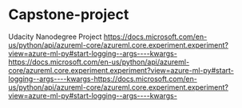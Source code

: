 # Capstone-project
Udacity Nanodegree Project
https://docs.microsoft.com/en-us/python/api/azureml-core/azureml.core.experiment.experiment?view=azure-ml-py#start-logging--args----kwargs-https://docs.microsoft.com/en-us/python/api/azureml-core/azureml.core.experiment.experiment?view=azure-ml-py#start-logging--args----kwargs-https://docs.microsoft.com/en-us/python/api/azureml-core/azureml.core.experiment.experiment?view=azure-ml-py#start-logging--args----kwargs-
